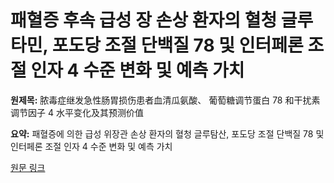 # 패혈증 후속 급성 장 손상 환자의 혈청 글루타민, 포도당 조절 단백질 78 및 인터페론 조절 인자 4 수준 변화 및 예측 가치

**원제목:** 脓毒症继发急性肠胃损伤患者血清瓜氨酸、 葡萄糖调节蛋白 78 和干扰素调节因子 4 水平变化及其预测价值

**요약:** 패혈증에 의한 급성 위장관 손상 환자의 혈청 글루탐산, 포도당 조절 단백질 78 및 인터페론 조절 인자 4 수준 변화 및 예측 가치

[원문 링크](https://scholar.google.com/scholar_url?url=https://lcjz.whuhzzs.com/article/doi/10.13201/j.issn.1009-5918.2025.07.004&hl=ko&sa=X&d=16514428869822611375&ei=6ip1aKizOrXCieoPpePMsQo&scisig=AAZF9b--Xeojh0ZA6znf4Kh3Hqhc&oi=scholaralrt&hist=BNQUaiIAAAAJ:17158378280919032469:AAZF9b9t4Icu6fuM2tSVCh97wJn6&html=&pos=7&folt=kw-top)
